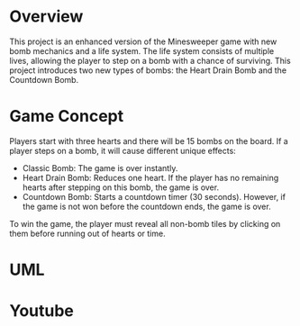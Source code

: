 # Overview
This project is an enhanced version of the Minesweeper game with new bomb mechanics and a life system. The life system consists of multiple lives, allowing the player to step on a bomb with a chance of surviving.  This project introduces two new types of bombs: the Heart Drain Bomb and the Countdown Bomb.

# Game Concept
Players start with three hearts and there will be 15 bombs on the board. If a player steps on a bomb, it will cause different unique effects:
- Classic Bomb: The game is over instantly.
- Heart Drain Bomb: Reduces one heart. If the player has no remaining hearts after stepping on this bomb, the game is over.
- Countdown Bomb: Starts a countdown timer (30 seconds). However, if the game is not won before the countdown ends, the game is over.

To win the game, the player must reveal all non-bomb tiles by clicking on them before running out of hearts or time.

# UML

# Youtube

